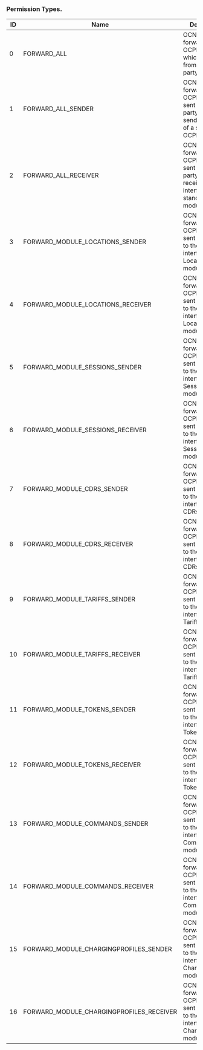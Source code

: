 ### Permission Types.

| ​ID​ | ​Name​ | ​Description​ |
| --- | --- | --- |
| 0 | FORWARD_ALL | OCN Node forwards all OCPI requests which are sent from an OCPI party |
| 1 | FORWARD_ALL_SENDER | OCN Node forwards all OCPI requests sent from a party to the sender interface of a standard OCPI module |
| 2 | FORWARD_ALL_RECEIVER | OCN Node forwards all OCPI requests sent from a party to the receiver interface of a standard OCPI module |
| 3 | FORWARD_MODULE_LOCATIONS_SENDER | OCN Node forwards all OCPI requests sent by a party to the sender interface of the Locations module |
| 4 | FORWARD_MODULE_LOCATIONS_RECEIVER | OCN Node forwards all OCPI requests sent by a party to the receiver interface of the Locations module  |
| 5 | FORWARD_MODULE_SESSIONS_SENDER | OCN Node forwards all OCPI requests sent by a party to the sender interface of the Sessions module |
| 6 | FORWARD_MODULE_SESSIONS_RECEIVER | OCN Node forwards all OCPI requests sent by a party to the receiver interface of the Sessions module |
| 7 | FORWARD_MODULE_CDRS_SENDER | OCN Node forwards all OCPI requests sent by a party to the sender interface of the CDRs module |
| 8 | FORWARD_MODULE_CDRS_RECEIVER | OCN Node forwards all OCPI requests sent by a party to the receiver interface of the CDRs module |
| 9 | FORWARD_MODULE_TARIFFS_SENDER | OCN Node forwards all OCPI requests sent by a party to the sender interface of the Tariffs module |
|10 | FORWARD_MODULE_TARIFFS_RECEIVER | OCN Node forwards all OCPI requests sent by a party to the receiver interface of the Tariffs module |
|11 | FORWARD_MODULE_TOKENS_SENDER | OCN Node forwards all OCPI requests sent by a party to the sender interface of the Tokens module |
|12 | FORWARD_MODULE_TOKENS_RECEIVER | OCN Node forwards all OCPI requests sent by a party to the receiver interface of the Tokens module |
|13 | FORWARD_MODULE_COMMANDS_SENDER | OCN Node forwards all OCPI requests sent by a party to the sender interface of the Commands module |
|14 | FORWARD_MODULE_COMMANDS_RECEIVER | OCN Node forwards all OCPI requests sent by a party to the receiver interface of the Commands module |
|15 | FORWARD_MODULE_CHARGINGPROFILES_SENDER | OCN Node forwards all OCPI requests sent by a party to the sender interface of the ChargingProfiles module |
|16 | FORWARD_MODULE_CHARGINGPROFILES_RECEIVER | OCN Node forwards all OCPI requests sent by a party to the receiver interface of the ChargingProfiles module |